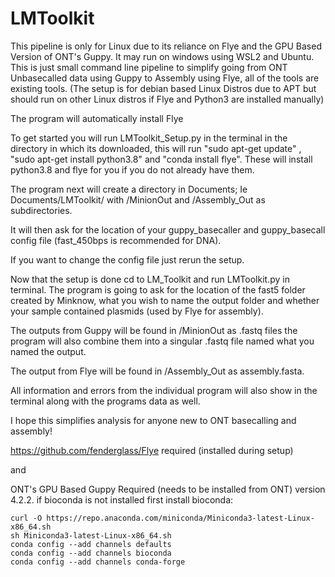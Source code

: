 # LMToolkit
This pipeline is only for Linux due to its reliance on Flye and the GPU Based Version of ONT's Guppy. It may run on windows using WSL2 and Ubuntu. 
This is just small command line pipeline to simplify going from ONT Unbasecalled data using Guppy to Assembly using Flye, all of the tools are existing tools.
(The setup is for debian based Linux Distros due to APT but should run on other Linux distros if Flye and Python3 are installed manually) 


The program will automatically install Flye

To get started you will run LMToolkit_Setup.py in the terminal in the directory in which its downloaded, this will run  "sudo apt-get update" , "sudo apt-get install python3.8" and "conda install flye". These will install python3.8 and flye for you if you do not already have them. 

The program next will create a directory in Documents; Ie Documents/LMToolkit/ with /MinionOut and /Assembly_Out as subdirectories.

It will then ask for the location of your guppy_basecaller and guppy_basecall config file (fast_450bps is recommended for DNA). 

If you want to change the config file just rerun the setup.

Now that the setup is done cd to LM_Toolkit and run LMToolkit.py in terminal.
The program is going to ask for the location of the fast5 folder created by Minknow, what you wish to name the output folder and whether your sample contained plasmids (used by Flye for assembly). 

The outputs from Guppy will be found in /MinionOut as .fastq files the program will also combine them into a singular .fastq file named what you named the output.

The output from Flye will be found in /Assembly_Out as assembly.fasta. 

All information and errors from the individual program will also show in the terminal along with the programs data as well.


I hope this simplifies analysis for anyone new to ONT basecalling and assembly! 



https://github.com/fenderglass/Flye required (installed during setup)

and

ONT's GPU Based Guppy Required (needs to be installed from ONT) version 4.2.2. 
if bioconda is not installed first install bioconda: 
```
curl -O https://repo.anaconda.com/miniconda/Miniconda3-latest-Linux-x86_64.sh
sh Miniconda3-latest-Linux-x86_64.sh
conda config --add channels defaults
conda config --add channels bioconda
conda config --add channels conda-forge
```
